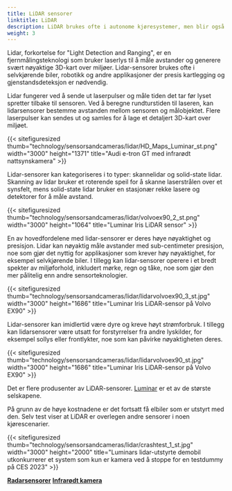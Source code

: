 ```yaml
---
title: LiDAR sensorer
linktitle: LiDAR
description: LiDAR brukes ofte i autonome kjøresystemer, men blir også mer vanlig i ADAS-funksjoner.
weight: 3
---
```

<!-- markdownlint-disable MD033 -->

Lidar, forkortelse for "Light Detection and Ranging", er en fjernmålingsteknologi som bruker laserlys til å måle avstander og generere svært nøyaktige 3D-kart over miljøer. Lidar-sensorer brukes ofte i selvkjørende biler, robotikk og andre applikasjoner der presis kartlegging og gjenstandsdeteksjon er nødvendig.

Lidar fungerer ved å sende ut laserpulser og måle tiden det tar før lyset spretter tilbake til sensoren. Ved å beregne rundturstiden til laseren, kan lidarsensorer bestemme avstanden mellom sensoren og målobjektet. Flere laserpulser kan sendes ut og samles for å lage et detaljert 3D-kart over miljøet.

{{< sitefiguresized thumb="technology/sensorsandcameras/lidar/HD_Maps_Luminar_st.png" width="3000" height="1371" title="Audi e-tron GT med infrarødt nattsynskamera" >}}

Lidar-sensorer kan kategoriseres i to typer: skannelidar og solid-state lidar. Skanning av lidar bruker et roterende speil for å skanne laserstrålen over et synsfelt, mens solid-state lidar bruker en stasjonær rekke lasere og detektorer for å måle avstand.

{{< sitefiguresized thumb="technology/sensorsandcameras/lidar/volvoex90_2_st.png" width="3000" height="1064" title="Luminar Iris LiDAR sensor" >}}

En av hovedfordelene med lidar-sensorer er deres høye nøyaktighet og presisjon. Lidar kan nøyaktig måle avstander med sub-centimeter presisjon, noe som gjør det nyttig for applikasjoner som krever høy nøyaktighet, for eksempel selvkjørende biler. I tillegg kan lidar-sensorer operere i et bredt spekter av miljøforhold, inkludert mørke, regn og tåke, noe som gjør den mer pålitelig enn andre sensorteknologier.

{{< sitefiguresized thumb="technology/sensorsandcameras/lidar/lidarvolvoex90_3_st.jpg" width="3000" height="1686" title="Luminar Iris LiDAR-sensor på Volvo EX90" >}}

Lidar-sensorer kan imidlertid være dyre og kreve høyt strømforbruk. I tillegg kan lidarsensorer være utsatt for forstyrrelser fra andre lyskilder, for eksempel sollys eller frontlykter, noe som kan påvirke nøyaktigheten deres.

{{< sitefiguresized thumb="technology/sensorsandcameras/lidar/lidarvolvoex90_st.jpg" width="3000" height="1686" title="Luminar Iris LiDAR-sensor på Volvo EX90" >}}

Det er flere produsenter av LiDAR-sensorer. [Luminar](https://www.luminartech.com/technology#iris) er et av de største selskapene.

På grunn av de høye kostnadene er det fortsatt få elbiler som er utstyrt med den. Selv test viser at LiDAR er overlegen andre sensorer i noen kjørescenarier.

{{< sitefiguresized thumb="technology/sensorsandcameras/lidar/crashtest_1_st.jpg" width="3000" height="2000" title="Luminars lidar-utstyrte demobil utkonkurrerer et system som kun er kamera ved å stoppe for en testdummy på CES 2023" >}}

<div class="mt-3 mb-3">
    <a href="../radar/" class="text-decoration-none text-black"><strong><i class="bi-arrow-left"></i> Radarsensorer</strong></a>
    <a href="../infrared/" class="text-decoration-none text-black float-end"><strong>Infrarødt kamera<i class="bi-arrow-right"></i></strong></a>
</div>